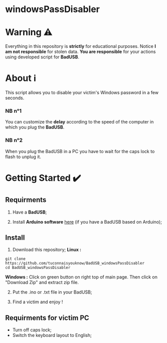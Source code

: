 # windowsPassDisabler
# Warning ⚠️
Everything in this repository is **strictly** for educational purposes. Notice **I am not responsible** for stolen data. **You are responsible** for your actions using developed script for **BadUSB**.
# About ℹ️
This script allows you to disable your victim's Windows password in a few seconds.
### NB n°1
You can customize the **delay** according to the speed of the computer in which you plug the **BadUSB**.
### NB n°2
When you plug the BadUSB in a PC you  have to wait for the caps lock to flash to unplug it.
# Getting Started ✔️
## Requirments
1. Have a **BadUSB**;

2. Install **Arduino software** [here](https://www.arduino.cc/en/software) (if you have a BadUSB based on Arduino);
## Install
1. Download this repository;
**Linux :**
```
git clone https://github.com/tuconnaisyouknow/BadUSB_windowsPassDisabler
cd BadUSB_windowsPassDisabler
```
**Windows :** Click on green button on right top of main page. Then click on "Download Zip" and extract zip file.

2. Put the .ino or .txt file in your BadUSB;

3. Find a victim and enjoy !
## Requirments for victim PC
* Turn off caps lock;
* Switch the keyboard layout to English;
